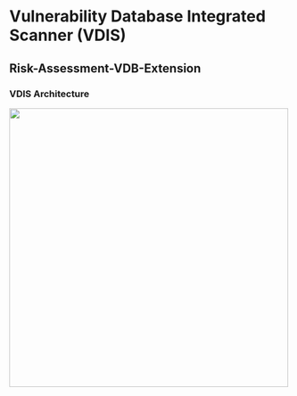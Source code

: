 # Vulnerability Database Integrated Scanner (VDIS)
## Risk-Assessment-VDB-Extension

### VDIS Architecture
<img src="https://github.com/callmead/Risk-Assessment-VDB-Extension/blob/master/images/Module_flow.png" width=500><br>
